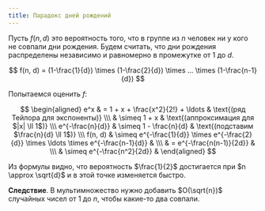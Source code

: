 ```yaml
---
title: Парадокс дней рождений
---
```


Пусть $f(n, d)$ это вероятность того, что в группе из $n$ человек ни у кого не совпали дни рождения.
Будем считать, что дни рождения распределены независимо и равномерно в промежутке от $1$ до $d$.

$$
f(n, d) = (1-\frac{1}{d}) \times (1-\frac{2}{d}) \times ... \times (1-\frac{n-1}{d})
$$

Попытаемся оценить $f$:

$$
\begin{aligned}
    e^x & = 1 + x + \frac{x^2}{2!} + \ldots & \text{(ряд Тейлора для экспоненты)}
\\\ & \simeq 1 + x & \text{(аппроксимация для $|x| \ll 1$)}
\\\ e^{-\frac{n}{d}} & \simeq 1 - \frac{n}{d} & \text{(подставим $\frac{n}{d} \ll 1$)}
\\\ f(n, d) & \simeq e^{-\frac{1}{d}} \times e^{-\frac{2}{d}} \times \ldots \times e^{-\frac{n-1}{d}} &
\\\ & = e^{-\frac{n(n-1)}{2d}} &
\\\ & \simeq e^{-\frac{n^2}{2d}} &
\end{aligned}
$$

Из формулы видно, что вероятность $\frac{1}{2}$ достигается при $n \approx \sqrt{d}$ и в этой точке изменяется быстро.

**Следствие**. В мультимножество нужно добавить $O(\sqrt{n})$ случайных чисел от 1 до $n$, чтобы какие-то два совпали.
